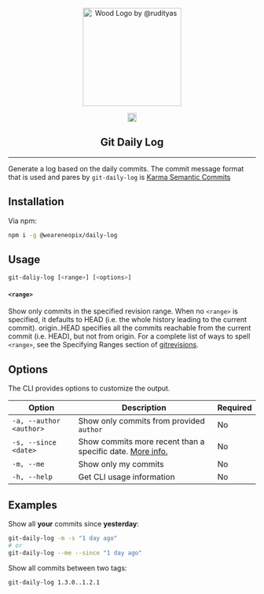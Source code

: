 <p align="center">
  <img width="200" src="https://i.imgur.com/0BLD8zI.png" alt="Wood Logo by @rudityas">
</p>

<p align="center">
<a href="https://badge.fury.io/js/%40weareneopix%2Fdaily-log"><img src="https://badge.fury.io/js/%40weareneopix%2Fdaily-log.png" alt="npm version" height="18"></a>
</p>

<h2 align="center">Git Daily Log</h2>
<hr>

Generate a log based on the daily commits. The commit message format that is used and pares by `git-daily-log`
is [Karma Semantic Commits](2)

## Installation

Via npm:

```sh
npm i -g @weareneopix/daily-log
```

## Usage

```sh
git-daliy-log [<range>] [<options>]
```
#### `<range>`

Show only commits in the specified revision range. When no `<range>` is specified, it defaults to HEAD
(i.e. the whole history leading to the current commit). origin..HEAD specifies all the commits reachable from the current
commit (i.e. HEAD), but not from origin. For a complete list of ways to spell `<range>`, see the Specifying Ranges section of [gitrevisions](3).

## Options

The CLI provides options to customize the output.

| Option                  | Description                                                    | Required |
|-------------------------|----------------------------------------------------------------|----------|
| `-a, --author <author>` | Show only commits from provided `author`                       | No       |
| `-s, --since <date>`    | Show commits more recent than a specific date. [More info.](1) | No       |
| `-m, --me`              | Show only my commits                                           | No       |
| `-h, --help`            | Get CLI usage information                                      | No       |

## Examples
Show all **your** commits since **yesterday**:

```sh
git-daily-log -m -s "1 day ago"
# or
git-daily-log --me --since "1 day ago"
```

Show all commits between two tags:

```sh
git-daily-log 1.3.0..1.2.1
```

[1]: https://git-scm.com/docs/git-log#Documentation/git-log.txt---sinceltdategt
[2]: http://karma-runner.github.io/3.0/dev/git-commit-msg.html
[3]: https://git-scm.com/docs/gitrevisions#_specifying_ranges
